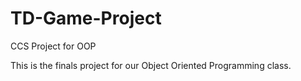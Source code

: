 # TD-Game-Project
CCS Project for OOP

This is the finals project for our Object Oriented Programming class.
